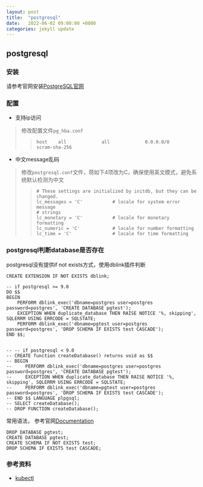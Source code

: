 ```yaml
---
layout: post
title:  "postgresql"
date:   2022-06-02 09:00:00 +0800
categories: jekyll update
---
```


## postgresql

### 安装

请参考官网安装[PostgreSQL官网](https://www.postgresql.org/)

### 配置

- 支持ip访问
> 修改配置文件`pg_hba.conf`
> > ```text
> > host    all             all             0.0.0.0/0            scram-sha-256
> > ```
- 中文message乱码
> 修改`postgresql.conf`文件，蒋如下4项改为C，确保使用英文模式，避免系统默认检测为中文
> > ```text
> > # These settings are initialized by initdb, but they can be changed.
> > lc_messages = 'C'			# locale for system error message
> > # strings
> > lc_monetary = 'C'			# locale for monetary formatting
> > lc_numeric = 'C'			# locale for number formatting
> > lc_time = 'C'				# locale for time formatting
> > ```


### postgresql判断database是否存在

postgresql没有提供if not exists方式，使用dblink插件判断

```postgresql
CREATE EXTENSION IF NOT EXISTS dblink;

-- if postgresql >= 9.0
DO $$
BEGIN
    PERFORM dblink_exec('dbname=postgres user=postgres password=postgres', 'CREATE DATABASE pgtest');
    EXCEPTION WHEN duplicate_database THEN RAISE NOTICE '%, skipping', SQLERRM USING ERRCODE = SQLSTATE;
    PERFORM dblink_exec('dbname=pgtest user=postgres password=postgres', 'DROP SCHEMA IF EXISTS test CASCADE');
END $$;


-- -- if postgresql < 9.0
-- CREATE function createDatabase() returns void as $$
-- BEGIN
--     PERFORM dblink_exec('dbname=postgres user=postgres password=postgres', 'CREATE DATABASE pgtest');
--     EXCEPTION WHEN duplicate_database THEN RAISE NOTICE '%, skipping', SQLERRM USING ERRCODE = SQLSTATE;
--     PERFORM dblink_exec('dbname=pgtest user=postgres password=postgres', 'DROP SCHEMA IF EXISTS test CASCADE');
-- END $$ LANGUAGE plpgsql;
-- SELECT createDatabase();
-- DROP FUNCTION createDatabase();
```

常用语法， 参考官网[Documentation](https://www.postgresql.org/docs/)
```postgresql
DROP DATABASE pgtest;
CREATE DATABASE pgtest;
CREATE SCHEMA IF NOT EXISTS test;
DROP SCHEMA IF EXISTS test CASCADE;
```

### 参考资料

- [kubectl](https://github.com/kubernetes/kubectl)
